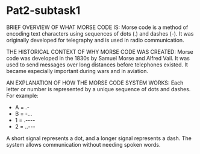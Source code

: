 # Pat2-subtask1

BRIEF OVERVIEW OF WHAT MORSE CODE IS:
Morse code is a method of encoding text characters using sequences of dots (.) and dashes (-). It was originally developed for telegraphy and is used in radio communication.

THE HISTORICAL CONTEXT OF WHY MORSE CODE WAS CREATED:
Morse code was developed in the 1830s by Samuel Morse and Alfred Vail. It was used to send messages over long distances before telephones existed. It became especially important during wars and in aviation.

AN EXPLANATION OF HOW THE MORSE CODE SYSTEM WORKS:
Each letter or number is represented by a unique sequence of dots and dashes. For example:
- A = .-
- B = -...
- 1 = .----
- 2 = ..---

A short signal represents a dot, and a longer signal represents a dash. The system allows communication without needing spoken words.
